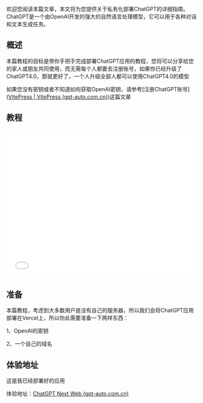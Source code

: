 欢迎您阅读本篇文章，本文将为您提供关于私有化部署ChatGPT的详细指南。ChatGPT是一个由OpenAI开发的强大的自然语言处理模型，它可以用于各种对话和文本生成任务。

## 概述

本篇教程的目标是带你手把手完成部署ChatGPT应用的教程，您将可以分享给您的家人或朋友共同使用，而无需每个人都要去注册账号，如果你已经升级了ChatGPT4.0，那就更好了，一个人升级全部人都可以使用ChatGPT4.0的模型

如果您没有密钥或者不知道如何获取OpenAI密钥，请参考[注册ChatGPT账号]([VitePress | VitePress (gpt-auto.com.cn)](https://doc.gpt-auto.com.cn/chatgpt/register.html))这篇文章



## 教程

<iframe src="//player.bilibili.com/player.html?aid=491867153&bvid=BV1kN411t7k9&cid=1289135122&p=1" scrolling="no" border="0" frameborder="no" framespacing="0" allowfullscreen="true" height="388" width="100%"> </iframe>



## 准备

本篇教程，考虑到大多数用户是没有自己的服务器，所以我们会将ChatGPT应用部署在Vercel上，所以你此需要准备一下两样东西：

1、OpenAI的密钥

2、一个自己的域名 



## 体验地址

这是我已经部署好的应用

体验地址：[ChatGPT Next Web (gpt-auto.com.cn)](http://chat.gpt-auto.com.cn/#/)
